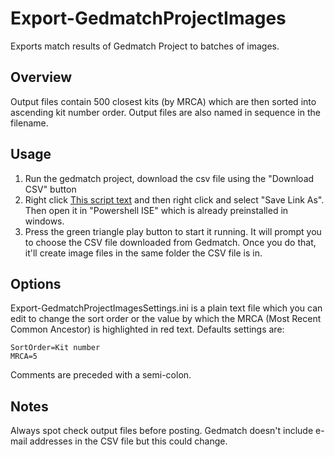 # Export-GedmatchProjectImages

Exports match results of Gedmatch Project to batches of images.

## Overview
Output files contain 500 closest kits (by MRCA) which are then
sorted into ascending kit number order. Output files are also 
named in sequence in the filename.

## Usage

1. Run the gedmatch project, download the csv file using the "Download CSV" button
2. Right click [This script text](https://raw.githubusercontent.com/gsmitheidw/GenealogyTools/main/Export-GedmatchProjectImages.ps1) and then right click and select "Save Link As". Then open it in "Powershell ISE" which is already preinstalled in windows. 
3. Press the green triangle play button to start it running. It will prompt you to choose the CSV file
downloaded from Gedmatch. Once you do that, it'll create image files in the same folder
the CSV file is in. 

## Options

Export-GedmatchProjectImagesSettings.ini is a plain text file which you can edit to change the sort order
or the value by which the MRCA (Most Recent Common Ancestor) is highlighted in red text.
Defaults settings are:

    SortOrder=Kit number
    MRCA=5

Comments are preceded with a semi-colon.

## Notes

Always spot check output files before posting. Gedmatch doesn't include e-mail addresses in the
CSV file but this could change. 




